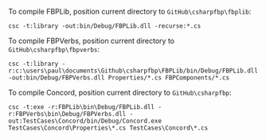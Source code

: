 To compile FBPLib, position current directory to `GitHub\csharpfbp\fbplib`:

`csc -t:library -out:bin/Debug/FBPLib.dll -recurse:*.cs`

To compile FBPVerbs, position current directory to `GitHub\csharpfbp\fbpverbs`:

`csc -t:library -r:c:\users\paul\documents\Github\csharpfbp\FBPLib/bin/Debug/FBPLib.dll -out:bin/Debug/FBPVerbs.dll Properties/*.cs FBPComponents/*.cs`
 
To compile Concord, position current directory to `GitHub\csharpfbp`:

`csc -t:exe -r:FBPLib\bin\Debug/FBPLib.dll -r:FBPVerbs\bin\Debug/FBPVerbs.dll -out:TestCases\Concord/bin/Debug/Concord.exe TestCases\Concord\Properties\*.cs TestCases\Concord\*.cs`
